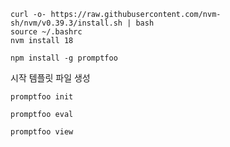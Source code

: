 ```
curl -o- https://raw.githubusercontent.com/nvm-sh/nvm/v0.39.3/install.sh | bash
source ~/.bashrc
nvm install 18
```

```
npm install -g promptfoo
```

시작 템플릿 파일 생성
```
promptfoo init
```

```
promptfoo eval
```

```
promptfoo view
```